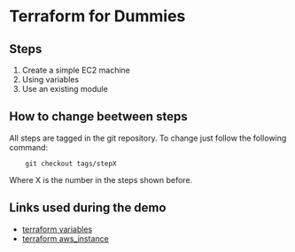 # Terraform for Dummies

## Steps

1. Create a simple EC2 machine
2. Using variables
3. Use an existing module

## How to change beetween steps

All steps are tagged in the git repository. To change just follow the following command:

        git checkout tags/stepX

Where X is the number in the steps shown before.

## Links used during the demo

* [terraform variables](https://www.terraform.io/docs/configuration/variables.html)
* [terraform aws_instance](https://www.terraform.io/docs/providers/aws/r/instance.html)
